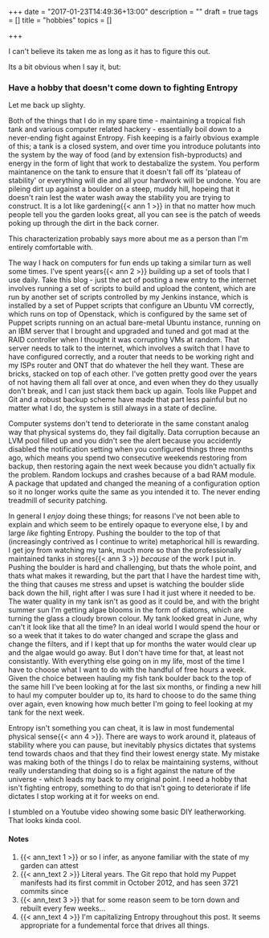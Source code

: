 +++
date = "2017-01-23T14:49:36+13:00"
description = ""
draft = true
tags = []
title = "hobbies"
topics = []

+++

I can't believe its taken me as long as it has to figure this out.

<!--more-->

Its a bit obvious when I say it, but:

### Have a hobby that doesn't come down to fighting Entropy

Let me back up slighty.

Both of the things that I do in my spare time - maintaining a tropical fish tank and various computer related hackery - essentially boil down to a never-ending fight against Entropy. Fish keeping is a fairly obvious example of this; a tank is a closed system, and over time you introduce polutants into the system by the way of food (and by extension fish-byproducts) and energy in the form of light that work to destabalize the system. You perform maintanence on the tank to ensure that it doesn't fall off its 'plateau of stability' or everything will die and all your hardwork will be undone. You are pileing dirt up against a boulder on a steep, muddy hill, hopeing that it doesn't rain lest the water wash away the stability you are trying to construct. It is a lot like gardening{{< ann 1 >}} in that no matter how much people tell you the garden looks great, all you can see is the patch of weeds poking up through the dirt in the back corner.

This characterization probably says more about me as a person than I'm entirely comfortable with.

The way I hack on computers for fun ends up taking a similar turn as well some times. I've spent years{{< ann 2 >}} building up a set of tools that I use daily. Take this blog - just the act of posting a new entry to the internet involves running a set of scripts to build and upload the content, which are run by another set of scripts controlled by my Jenkins instance, which is installed by a set of Puppet scripts that configure an Ubuntu VM correctly, which runs on top of Openstack, which is configured by the same set of Puppet scripts running on an actual bare-metal Ubuntu instance, running on an IBM server that I brought and upgraded and tuned and got mad at the RAID controller when I thought it was corrupting VMs at random. That server needs to talk to the internet, which involves a switch that I have to have configured correctly, and a router that needs to be working right and my ISPs router and ONT that do whatever the hell they want. These are bricks, stacked on top of each other. I've gotten pretty good over the years of not having them all fall over at once, and even when they do they usually don't break, and I can just stack them back up again. Tools like Puppet and Git and a robust backup scheme have made that part less painful but no matter what I do, the system is still always in a state of decline.

Computer systems don't tend to deteriorate in the same constant analog way that physical systems do, they fail digitally. Data corruption because an LVM pool filled up and you didn't see the alert because you accidently disabled the notification setting when you configured things three months ago, which means you spend two consecutive weekends restoring from backup, then restoring again the next week because you didn't actually fix the problem. Random lockups and crashes because of a bad RAM module. A package that updated and changed the meaning of a configuration option so it no longer works quite the same as you intended it to. The never ending treadmill of security patching.

In general I _enjoy_ doing these things; for reasons I've not been able to explain and which seem to be entirely opaque to everyone else, I by and large _like_ fighting Entropy. Pushing the boulder to the top of that (increasingly contrived as I continue to write) metaphorical hill is rewarding. I get joy from watching my tank, much more so than the professionally maintained tanks in stores{{< ann 3 >}} _because_ of the work I put in. Pushing the boulder is hard and challenging, but thats the whole point, and thats what makes it rewarding, but the part that I have the hardest time with, the thing that causes me stress and upset is watching the boulder slide back down the hill, right after I was sure I had it just where it needed to be. The water quality in my tank isn't as good as it could be, and with the bright summer sun I'm getting algae blooms in the form of diatoms, which are turning the glass a cloudy brown colour. My tank looked great in June, why can't it look like that all the time? In an ideal world I would spend the hour or so a week that it takes to do water changed and scrape the glass and change the filters, and if I kept that up for months the water would clear up and the algae would go away. But I don't have time for that, at least not consistantly. With everything else going on in my life, most of the time I have to choose what I want to do with the handful of free hours a week. Given the choice between hauling my fish tank boulder back to the top of the same hill I've been looking at for the last six months, or finding a new hill to haul my computer boulder up to, its hard to choose to do the same thing over again, even knowing how much better I'm going to feel looking at my tank for the next week.

Entropy isn't something you can cheat, it is law in most fundemental physical sense{{< ann 4 >}}. There are ways to work around it, plateaus of stability where you can pause, but inevitably physics dictates that systems tend towards chaos and that they find their lowest energy state. My mistake was making both of the things I do to relax be maintaining systems, without really understanding that doing so is a fight against the nature of the universe - which leads my back to my original point. I need a hobby that isn't fighting entropy, something to do that isn't going to deteriorate if life dictates I stop working at it for weeks on end.

I stumbled on a Youtube video showing some basic DIY leatherworking. That looks kinda cool.

#### Notes

1. {{< ann_text 1 >}} or so I infer, as anyone familiar with the state of my garden can attest
1. {{< ann_text 2 >}} Literal years. The Git repo that hold my Puppet manifests had its first commit in October 2012, and has seen 3721 commits since
1. {{< ann_text 3 >}} that for some reason seem to be torn down and rebuilt every few weeks…
1. {{< ann_text 4 >}} I'm capitalizing Entropy throughout this post. It seems appropriate for a fundemental force that drives all things.
